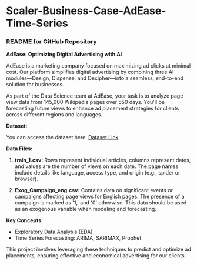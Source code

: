 # Scaler-Business-Case-AdEase-Time-Series

### README for GitHub Repository

**AdEase: Optimizing Digital Advertising with AI**

AdEase is a marketing company focused on maximizing ad clicks at minimal cost. Our platform simplifies digital advertising by combining three AI modules—Design, Dispense, and Decipher—into a seamless, end-to-end solution for businesses.

As part of the Data Science team at AdEase, your task is to analyze page view data from 145,000 Wikipedia pages over 550 days. You'll be forecasting future views to enhance ad placement strategies for clients across different regions and languages.

**Dataset:**

You can access the dataset here: [Dataset Link](https://drive.google.com/drive/folders/1mdgQscjqnCtdg7LGItomyK0abN6lcHBb).

**Data Files:**

1. **train_1.csv:** Rows represent individual articles, columns represent dates, and values are the number of views on each date. The page names include details like language, access type, and origin (e.g., spider or browser).

2. **Exog_Campaign_eng.csv:** Contains data on significant events or campaigns affecting page views for English pages. The presence of a campaign is marked as '1,' and '0' otherwise. This data should be used as an exogenous variable when modeling and forecasting.

**Key Concepts:**

- Exploratory Data Analysis (EDA)
- Time Series Forecasting: ARIMA, SARIMAX, Prophet

This project involves leveraging these techniques to predict and optimize ad placements, ensuring effective and economical advertising for our clients.
